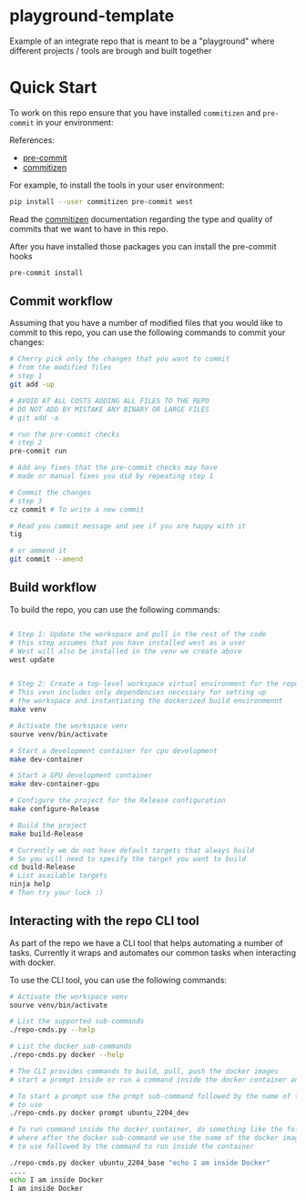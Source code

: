 # playground-template
Example of an integrate repo that is meant to be a "playground" where different projects / tools are brough and built together

# Quick Start

To work on this repo ensure that you have installed `commitizen` and `pre-commit`
in your environment:

References:

* [pre-commit](https://pre-commit.com/)
* [commitizen](https://commitizen-tools.github.io/commitizen/)

For example, to install the tools in your user environment:

```bash
pip install --user commitizen pre-commit west
```

Read the [commitizen](https://commitizen-tools.github.io/commitizen/) documentation
regarding the type and quality of commits that we want to have in this repo.

After you have installed those packages you can install the pre-commit hooks

```bash
pre-commit install
```

## Commit workflow

Assuming that you have a number of modified files that you would like to commit
to this repo, you can use the following commands to commit your changes:

```bash
# Cherry pick only the changes that you want to commit
# from the modified files
# step 1
git add -up

# AVOID AT ALL COSTS ADDING ALL FILES TO THE REPO
# DO NOT ADD BY MISTAKE ANY BINARY OR LARGE FILES
# git add -a

# run the pre-commit checks
# step 2
pre-commit run

# Add any fixes that the pre-commit checks may have
# made or manual fixes you did by repeating step 1

# Commit the changes
# step 3
cz commit # To write a new commit

# Read you commit message and see if you are happy with it
tig

# or ammend it
git commit --amend
```

## Build workflow

To build the repo, you can use the following commands:

```bash

# Step 1: Update the workspace and pull in the rest of the code
# this step assumes that you have installed west as a user
# West will also be installed in the venv we create above
west update


# Step 2: Create a top-level workspace virtual environment for the repo
# This vevn includes only dependencies necessary for setting up
# the workspace and instantiating the dockerized build environmennt
make venv

# Activate the workspace venv
sourve venv/bin/activate

# Start a development container for cpu development
make dev-container

# Start a GPU development container
make dev-container-gpu

# Configure the project for the Release configuration
make configure-Release

# Build the project
make build-Release

# Currently we do not have default targets that always build
# So you will need to specify the target you want to build
cd build-Release
# List available targets
ninja help
# Then try your luck :)
```

## Interacting with the repo CLI tool

As part of the repo we have a CLI tool that helps automating a
number of tasks. Currently it wraps and automates our common tasks
when interacting with docker.

To use the CLI tool, you can use the following commands:

```bash
# Activate the workspace venv
sourve venv/bin/activate

# List the supported sub-commands
./repo-cmds.py --help

# List the docker sub-commands
./repo-cmds.py docker --help

# The CLI provides commands to build, pull, push the docker images
# start a prompt inside or run a command inside the docker container and then edit.

# To start a prompt use the prmpt sub-command followed by the name of the docker image
# to use
./repo-cmds.py docker prompt ubuntu_2204_dev

# To run command inside the docker container, do something like the following,
# where after the docker sub-command we use the name of the docker image
# to use followed by the command to run inside the container

./repo-cmds.py docker ubuntu_2204_base "echo I am inside Docker"
....
echo I am inside Docker
I am inside Docker
```
